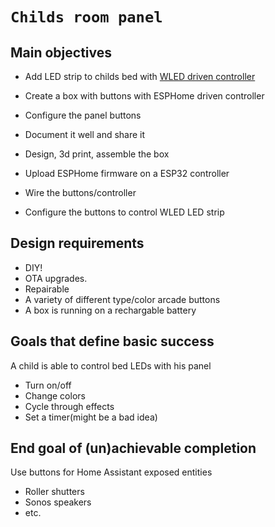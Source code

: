 # `Childs room panel`

## Main objectives
- Add LED strip to childs bed with [WLED driven controller](https://www.aliexpress.com/item/1005006157192935.html)
- Create a box with buttons with ESPHome driven controller
- Configure the panel buttons
- Document it well and share it

- Design, 3d print, assemble the box
- Upload ESPHome firmware on a ESP32 controller
- Wire the buttons/controller
- Configure the buttons to control WLED LED strip

## Design requirements
- DIY!
- OTA upgrades.
- Repairable
- A variety of different type/color arcade buttons
- A box is running on a rechargable battery

## Goals that define basic success
  A child is able to control bed LEDs with his panel
  - Turn on/off
  - Change colors
  - Cycle through effects
  - Set a timer(might be a bad idea)

## End goal of (un)achievable completion
Use buttons for Home Assistant exposed entities
- Roller shutters
- Sonos speakers
- etc.
